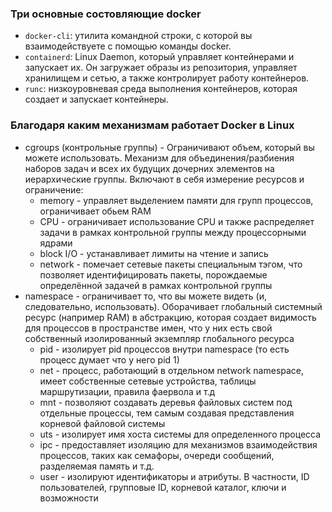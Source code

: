 ### Три основные состовляющие docker

- `docker-cli`: утилита командной строки, с которой вы взаимодействуете с помощью команды docker.
- `containerd`: Linux Daemon, который управляет контейнерами и запускает их. Он загружает образы из репозитория, управляет хранилищем и сетью, а также контролирует работу контейнеров.
- `runc`: низкоуровневая среда выполнения контейнеров, которая создает и запускает контейнеры.

### Благодаря каким механизмам работает Docker в Linux

- cgroups (контрольные группы) - Ограничивают объем, который вы можете использовать. Механизм для объединения/разбиения наборов задач и всех их будущих дочерних элементов на иерархические группы. Включают в себя измерение ресурсов и ограничение:
  - memory - управляет выделением памяти для групп процессов, ограничивает обьем RAM
  - CPU - ограничивает использование CPU и также распределяет задачи в рамках контрольной группы между процессорными ядрами
  - block I/O - устанавливает лимиты на чтение и запись
  - network - помечает сетевые пакеты специальным тэгом, что позволяет идентифицировать пакеты, порождаемые определённой задачей в рамках контрольной группы
- namespace - ограничивает то, что вы можете видеть (и, следовательно, использовать). Оборачивает глобальный системный ресурс (например RAM) в абстракцию, которая создает видимость для процессов в пространстве имен, что у них есть свой собственный изолированный экземпляр глобального ресурса
  - pid - изолирует pid процессов внутри namespace (то есть процесс думает что у него pid 1)
  - net - процесс, работающий в отдельном network namespace, имеет собственные сетевые устройства, таблицы маршрутизации, правила фаервола и т.д
  - mnt - позволяют создавать деревья файловых систем под отдельные процессы, тем самым создавая представления корневой файловой системы
  - uts - изолирует имя хоста системы для определенного процесса
  - ipc - предоставляет изоляцию для механизмов взаимодействия процессов, таких как семафоры, очереди сообщений, разделяемая память и т.д.
  - user - изолируют идентификаторы и атрибуты. В частности, ID пользователей, групповые ID, корневой каталог, ключи и возможности
